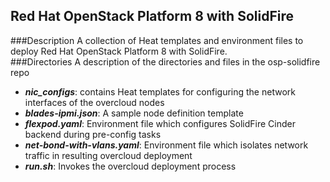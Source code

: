 
Red Hat OpenStack Platform 8 with SolidFire
--------------
###Description
A collection of Heat templates and environment files to deploy Red Hat OpenStack Platform 8 with SolidFire.  
###Directories 
A description of the directories and files in the osp-solidfire repo
- ***nic_configs***: contains Heat templates for configuring the network interfaces of the overcloud nodes
- ***blades-ipmi.json***: A sample node definition template
- ***flexpod.yaml***: Environment file which configures SolidFire Cinder backend during pre-config tasks
- ***net-bond-with-vlans.yaml***: Environment file which isolates network traffic in resulting overcloud deployment
- ***run.sh***: Invokes the overcloud deployment process
